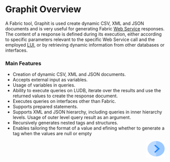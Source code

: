 # Graphit Overview

A Fabric tool, Graphit is used create dynamic CSV, XML and JSON documents and is very useful for generating Fabric [Web Service](/articles/15_web_services/01_web_services_overview.md) responses. The content of a response is defined during its execution, either according to specific parameters relevant to the specific Web Service call and the employed [LUI](/articles/01_fabric_overview/02_fabric_glossary.md#lui), or by retrieving dynamic information from other databases or interfaces.

### Main Features
- Creation of dynamic CSV, XML and JSON documents. 
- Accepts external input as variables. 
- Usage of variables in queries.
- Ability to execute queries on LUDB, iterate over the results and use the returned values to create the response document.
- Executes queries on interfaces other than Fabric.
- Supports prepared statements.
- Supports XML and JSON hierarchy, including queries in inner hierarchy levels. Usage of outer level query result as an argument. 
- Recursively generates nested tags and structures.
- Enables tailoring the format of a value and efining whether to generate a tag when the values are null or empty
 



[<img align="right" width="60" height="54" src="/articles/images/Next.png">](/articles/15_web_services/Graphit/02_create_and_edit_a_graphit_file.md)


